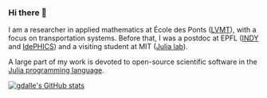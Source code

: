 ### Hi there 👋

I am a researcher in applied mathematics at École des Ponts ([LVMT](https://www.lvmt.fr/)), with a focus on transportation systems. Before that, I was a postdoc at EPFL ([INDY](https://indy.epfl.ch/) and [IdePHICS](https://www.epfl.ch/labs/idephics/)) and a visiting student at MIT ([Julia lab](https://julia.mit.edu/)).

A large part of my work is devoted to open-source scientific software in the [Julia programming language](https://julialang.org/).

[![gdalle's GitHub stats](https://github-readme-stats.vercel.app/api?username=gdalle)](https://github.com/anuraghazra/github-readme-stats)
